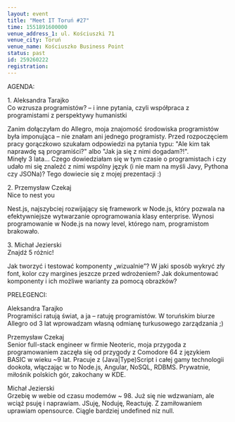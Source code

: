 ```yaml
---
layout: event
title: "Meet IT Toruń #27"
time: 1551891600000
venue_address_1: ul. Kościuszki 71
venue_city: Toruń
venue_name: Kościuszko Business Point
status: past
id: 259260222
registration: 
---
```


<p>AGENDA:</p>
<p>1. Aleksandra Tarajko<br />Co wzrusza programistów? – i inne pytania, czyli współpraca z programistami z perspektywy humanistki</p>
<p>Zanim dołączyłam do Allegro, moja znajomość środowiska programistów była imponująca – nie znałam ani jednego programisty. Przed rozpoczęciem pracy gorączkowo szukałam odpowiedzi na pytania typu: "Ale kim tak naprawdę są programiści?" albo "Jak ja się z nimi dogadam?!".<br />Minęły 3 lata... Czego dowiedziałam się w tym czasie o programistach i czy udało mi się znaleźć z nimi wspólny język (i nie mam na myśli Javy, Pythona czy JSONa)? Tego dowiecie się z mojej prezentacji :)</p>
<p>2. Przemysław Czekaj<br />Nice to nest you</p>
<p>Nest.js, najszybciej rozwijający się framework w Node.js, który pozwala na efektywniejsze wytwarzanie oprogramowania klasy enterprise. Wynosi programowanie w Node.js na nowy level, którego nam, programistom brakowało.</p>
<p>3. Michał Jezierski<br />Znajdź 5 różnic!</p>
<p>Jak tworzyć i testować komponenty „wizualnie”? W jaki sposób wykryć zły font, kolor czy margines jeszcze przed wdrożeniem? Jak dokumentować komponenty i ich możliwe warianty za pomocą obrazków?</p>
<p>PRELEGENCI:</p>
<p>Aleksandra Tarajko<br />Programiści ratują świat, a ja – ratuję programistów. W toruńskim biurze Allegro od 3 lat wprowadzam własną odmianę turkusowego zarządzania ;)</p>
<p>Przemysław Czekaj<br />Senior full-stack engineer w firmie Neoteric, moja przygoda z programowaniem zaczęła się od przygody z Comodore 64 z językiem BASIC w wieku ~9 lat. Pracuje z (Java|Type)Script i całej gamy technologii dookoła, włączając w to Node.js, Angular, NoSQL, RDBMS. Prywatnie, miłośnik polskich gór, zakochany w KDE.</p>
<p>Michał Jezierski<br />Grzebię w webie od czasu modemów ~ 98. Już się nie wdzwaniam, ale wciąż psuję i naprawiam. JSuję, Noduję, Reactuję. Z zamiłowaniem uprawiam opensource. Ciągle bardziej undefined niz null.</p>
